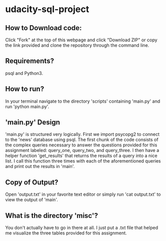 # udacity-sql-project

## How to Download code:

Click "Fork" at the top of this webpage and click "Download ZIP" or copy the link provided and clone the repository through the command line.

## Requirements?
psql and Python3.
 
## How to run?
In your terminal navigate to the directory 'scripts' containing 'main.py' and run 'python main.py'. 

## 'main.py' Design
'main.py' is structured very logically. First we import psycopg2 to connect to the 'news' database using psql. The first chunk of the code consists of the complex queries necessary to answer the questions provided for this assignment labeled: query_one, query_two, and query_three. I then have a helper function 'get_results' that returns the results of a query into a nice list. I call this function three times with each of the aforementioned queries and print out the results in 'main'.  

## Copy of Output?
Open 'output.txt' in your favorite text editor or simply run 'cat output.txt' to view the output of 'main'.

## What is the directory 'misc'?
You don't actually have to go in there at all. I just put a .txt file that helped me visualize the three tables provided for this assignment.
